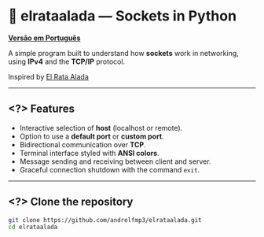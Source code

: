 # 🦇 elrataalada — Sockets in Python

**[Versão em Português](README-PT.md)**

A simple program built to understand how **sockets** work in networking, using **IPv4** and the **TCP/IP** protocol.

Inspired by [El Rata Alada](https://www.rataalada.com/)

---

## <?> Features

- Interactive selection of **host** (localhost or remote).
- Option to use a **default port** or **custom port**.
- Bidirectional communication over **TCP**.
- Terminal interface styled with **ANSI colors**.
- Message sending and receiving between client and server.
- Graceful connection shutdown with the command `exit`.

---

## <?> Clone the repository

```bash
git clone https://github.com/andrelfmp3/elrataalada.git
cd elrataalada
